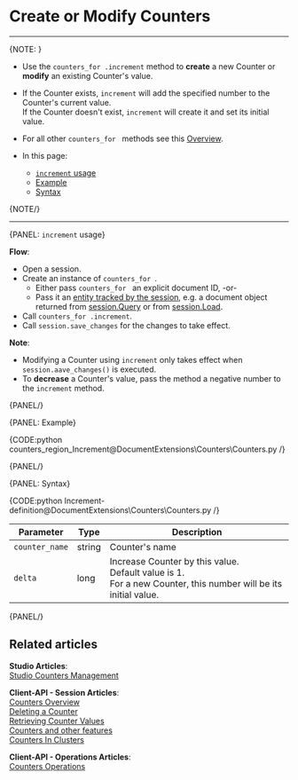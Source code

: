 # Create or Modify Counters
---

{NOTE: }

* Use the `counters_for .increment` method to **create** a new Counter or **modify** an existing Counter's value.  

*  If the Counter exists, `increment` will add the specified number to the Counter's current value.  
   If the Counter doesn't exist, `increment` will create it and set its initial value.  

* For all other `counters_for ` methods see this [Overview](../../document-extensions/counters/overview#counter-methods-and-the--object).

* In this page:
  - [`increment` usage](../../document-extensions/counters/create-or-modify#increment-usage)
  - [Example](../../document-extensions/counters/create-or-modify#example)
  - [Syntax](../../document-extensions/counters/create-or-modify#syntax)

{NOTE/}

---

{PANEL: `increment` usage}

 **Flow**:  

* Open a session.  
* Create an instance of `counters_for `.  
    * Either pass `counters_for ` an explicit document ID, -or-  
    * Pass it an [entity tracked by the session](../../client-api/session/loading-entities), 
      e.g. a document object returned from [session.Query](../../client-api/session/querying/how-to-query) or from [session.Load](../../client-api/session/loading-entities#load).  
* Call `counters_for .increment`.
* Call `session.save_changes` for the changes to take effect.  

**Note**:

* Modifying a Counter using `increment` only takes effect when `session.aave_changes()` is executed.  
* To **decrease** a Counter's value, pass the method a negative number to the `increment` method.  

{PANEL/}

{PANEL: Example}

{CODE:python counters_region_Increment@DocumentExtensions\Counters\Counters.py /}

{PANEL/}

{PANEL: Syntax}

{CODE:python Increment-definition@DocumentExtensions\Counters\Counters.py /}

| Parameter     | Type    | Description      |
|---------------|---------|------------------|
| `counter_name` | string  | Counter's name  |
| `delta`       | long    | Increase Counter by this value.<br>Default value is 1.<br>For a new Counter, this number will be its initial value. |

{PANEL/}

## Related articles

**Studio Articles**:  
[Studio Counters Management](../../studio/database/document-extensions/counters#counters)  

**Client-API - Session Articles**:  
[Counters Overview](../../document-extensions/counters/overview)  
[Deleting a Counter](../../document-extensions/counters/delete)  
[Retrieving Counter Values](../../document-extensions/counters/retrieve-counter-values)  
[Counters and other features](../../document-extensions/counters/counters-and-other-features)  
[Counters In Clusters](../../document-extensions/counters/counters-in-clusters)  

**Client-API - Operations Articles**:  
[Counters Operations](../../client-api/operations/counters/get-counters#operations--counters--how-to-get-counters)  
